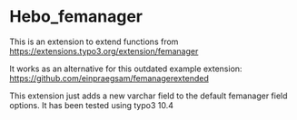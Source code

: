 # Hebo_femanager
This is an extension to extend functions from https://extensions.typo3.org/extension/femanager

It works as an alternative for this outdated example extension: https://github.com/einpraegsam/femanagerextended

This extension just adds a new varchar field to the default femanager field options.
It has been tested using typo3 10.4
